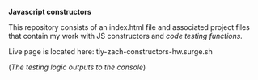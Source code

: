 **Javascript constructors**

This repository consists of an index.html file and associated project files that contain my work with JS constructors and *code testing functions.*

Live page is located here: tiy-zach-constructors-hw.surge.sh

(*The testing logic outputs to the console*)
